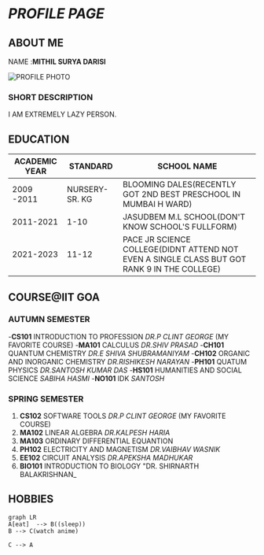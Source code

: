   #  _PROFILE PAGE_
 ## ABOUT ME
 NAME :**MITHIL SURYA DARISI**
 

![PROFILE PHOTO](https://img.freepik.com/premium-vector/gorilla-ape_11460-3536.jpg?w=832)

### SHORT DESCRIPTION
I AM EXTREMELY LAZY PERSON.
## EDUCATION
| ACADEMIC YEAR |STANDARD|SCHOOL NAME|
|-----------------------|--------------|--|
|2009 -2011|NURSERY- SR. KG|BLOOMING DALES(RECENTLY GOT 2ND BEST PRESCHOOL IN MUMBAI H WARD)|
|2011-2021|1-10|JASUDBEM M.L SCHOOL(DON'T KNOW SCHOOL'S FULLFORM)|
|2021-2023|11-12|PACE JR SCIENCE COLLEGE(DIDNT ATTEND NOT EVEN A SINGLE CLASS BUT GOT RANK 9 IN THE COLLEGE)|
## COURSE@IIT GOA
### AUTUMN SEMESTER
-**CS101**  INTRODUCTION TO PROFESSION _DR.P CLINT GEORGE_ (MY FAVORITE COURSE) 
-**MA101** CALCULUS _DR.SHIV PRASAD_
-**CH101** QUANTUM CHEMISTRY _DR.E SHIVA SHUBRAMANIYAM_
-**CH102** ORGANIC AND INORGANIC CHEMISTRY _DR.RISHIKESH NARAYAN_
-**PH101** QUATUM PHYSICS _DR.SANTOSH KUMAR DAS_
-**HS101** HUMANITIES AND SOCIAL SCIENCE _SABIHA HASMI_
-**NO101** IDK _SANTOSH_
### SPRING SEMESTER
1. **CS102** SOFTWARE TOOLS _DR.P CLINT GEORGE_ (MY FAVORITE COURSE) 
2. **MA102** LINEAR ALGEBRA _DR.KALPESH HARIA_
3. **MA103** ORDINARY DIFFERENTIAL EQUANTION 
4. **PH102** ELECTRICITY AND MAGNETISM _DR.VAIBHAV WASNIK_
5. **EE102** CIRCUIT ANALYSIS _DR.APEKSHA MADHUKAR_
6. **BIO101** INTRODUCTION TO BIOLOGY "DR. SHIRNARTH BALAKRISHNAN_
## HOBBIES


```mermaid
graph LR
A[eat]  --> B((sleep))
B --> C(watch anime)

C --> A
```
